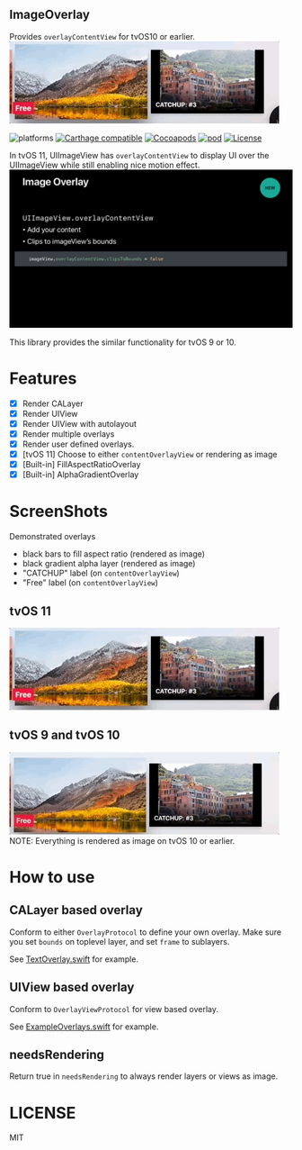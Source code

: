 ImageOverlay
---
Provides `overlayContentView` for tvOS10 or earlier.
![](https://github.com/toshi0383/assets/blob/master/ImageOverlay/imageoverlay-tvos11.gif?raw=true)

![platforms](https://img.shields.io/badge/platforms-tvOS-blue.svg)
[![Carthage compatible](https://img.shields.io/badge/Carthage-compatible-4BC51D.svg?style=flat)](https://github.com/Carthage/Carthage)
[![Cocoapods](https://img.shields.io/badge/Cocoapods-compatible-brightgreen.svg)](https://cocoapods.org)
[![pod](https://img.shields.io/cocoapods/v/ImageOverlay.svg?style=flat)](https://cocoapods.org/pods/ImageOverlay)
[![License](http://img.shields.io/badge/license-MIT-lightgrey.svg?style=flat
)](http://mit-license.org)

In tvOS 11, UIImageView has `overlayContentView` to display UI over the UIImageView while still enabling nice motion effect.
[![wwdc2017-209](https://github.com/toshi0383/assets/blob/master/ImageOverlay/wwdc2017-209.png?raw=true)](https://developer.apple.com/videos/play/wwdc2017/209/)

This library provides the similar functionality for tvOS 9 or 10.

# Features
- [x] Render CALayer
- [x] Render UIView
- [x] Render UIView with autolayout
- [x] Render multiple overlays
- [x] Render user defined overlays.
- [x] [tvOS 11] Choose to either `contentOverlayView` or rendering as image
- [x] [Built-in] FillAspectRatioOverlay
- [x] [Built-in] AlphaGradientOverlay

# ScreenShots
Demonstrated overlays
- black bars to fill aspect ratio (rendered as image)
- black gradient alpha layer (rendered as image)
- "CATCHUP" label (on `contentOverlayView`)
- "Free" label (on `contentOverlayView`)

## tvOS 11
![](https://github.com/toshi0383/assets/blob/master/ImageOverlay/imageoverlay-tvos11.gif?raw=true)

## tvOS 9 and tvOS 10
![](https://github.com/toshi0383/assets/blob/master/ImageOverlay/imageoverlay-tvos10.gif?raw=true)
NOTE: Everything is rendered as image on tvOS 10 or earlier.

# How to use
## CALayer based overlay
Conform to either `OverlayProtocol` to define your own overlay.
Make sure you set `bounds` on toplevel layer, and set `frame` to sublayers.

See [TextOverlay.swift](ImageOverlay/TextOverlay.swift) for example.

## UIView based overlay
Conform to `OverlayViewProtocol` for view based overlay.

See [ExampleOverlays.swift](Example/ExampleOverlays.swift) for example.

## needsRendering
Return true in `needsRendering` to always render layers or views as image.

# LICENSE
MIT

